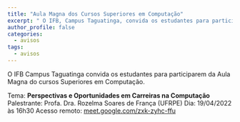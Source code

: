 ```yaml
---
title: "Aula Magna dos Cursos Superiores em Computação"
excerpt: " O IFB, Campus Taguatinga, convida os estudantes para participarem da Aula Magna do cursos Superiores em Computação."
author_profile: false
categories:
  - avisos
tags:
  - avisos
---
```


O IFB Campus Taguatinga convida os estudantes para participarem da Aula Magna do cursos Superiores em Computação.
 
Tema: **Perspectivas e Oportunidades em Carreiras na Computação**
Palestrante: Profa. Dra. Rozelma Soares de França (UFRPE)
Dia: 19/04/2022 às 16h30
Acesso remoto: [meet.google.com/zxk-zyhc-ffu](meet.google.com/zxk-zyhc-ffu)

<img src="{{ site.url }}{{ site.baseurl }}/img/magna2022.jpeg" alt="">